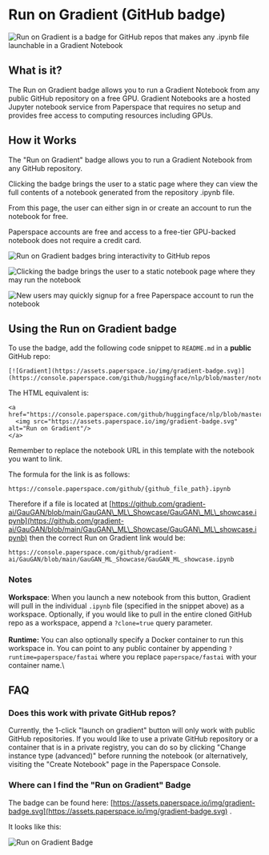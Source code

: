 # Run on Gradient (GitHub badge)



![Run on Gradient is a badge for GitHub repos that makes any .ipynb file launchable in a Gradient Notebook](../../.gitbook/assets/screen-shot-2020-02-17-at-8.47.13-pm.png)





## What is it?

The Run on Gradient badge allows you to run a Gradient Notebook from any public GitHub repository on a free GPU. Gradient Notebooks are a hosted Jupyter notebook service from Paperspace that requires no setup and provides free access to computing resources including GPUs.

## How it Works

The "Run on Gradient" badge allows you to run a Gradient Notebook from any GitHub repository.&#x20;

Clicking the badge brings the user to a static page where they can view the full contents of a notebook generated from the repository .ipynb file.&#x20;

From this page, the user can either sign in or create an account to run the notebook for free.

Paperspace accounts are free and access to a free-tier GPU-backed notebook does not require a credit card.

![Run on Gradient badges bring interactivity to GitHub repos](../../.gitbook/assets/screen-shot-2021-04-25-at-9.23.54-pm.png)

![Clicking the badge brings the user to a static notebook page where they may run the notebook](../../.gitbook/assets/screen-shot-2021-04-25-at-9.26.22-pm.png)

![New users may quickly signup for a free Paperspace account to run the notebook](../../.gitbook/assets/screen-shot-2021-04-25-at-9.28.48-pm.png)

## Using the Run on Gradient badge

To use the badge, add the following code snippet to `README.md` in a **public** GitHub repo:

```
[![Gradient](https://assets.paperspace.io/img/gradient-badge.svg)](https://console.paperspace.com/github/huggingface/nlp/blob/master/notebooks/Overview.ipynb)
```

The HTML equivalent is:

```
<a href="https://console.paperspace.com/github/huggingface/nlp/blob/master/notebooks/Overview.ipynb">
  <img src="https://assets.paperspace.io/img/gradient-badge.svg" alt="Run on Gradient"/>
</a>
```

Remember to replace the notebook URL in this template with the notebook you want to link.

The formula for the link is as follows:

```
https://console.paperspace.com/github/{github_file_path}.ipynb
```

Therefore if a file is located at [https://github.com/gradient-ai/GauGAN/blob/main/GauGAN\_ML\_Showcase/GauGAN\_ML\_showcase.ipynb](https://github.com/gradient-ai/GauGAN/blob/main/GauGAN\_ML\_Showcase/GauGAN\_ML\_showcase.ipynb) then the correct Run on Gradient link would be:

```
https://console.paperspace.com/github/gradient-ai/GauGAN/blob/main/GauGAN_ML_Showcase/GauGAN_ML_showcase.ipynb
```

### **Notes**

**Workspace**: When you launch a new notebook from this button, Gradient will pull in the individual `.ipynb` file (specified in the snippet above) as a workspace. Optionally, if you would like to pull in the entire cloned GitHub repo as a workspace, append a `?clone=true` query parameter.\
\
**Runtime:** You can also optionally specify a Docker container to run this workspace in. You can point to any public container by appending `?runtime=paperspace/fastai` where you replace `paperspace/fastai` with your container name.\


## **FAQ**

### Does this work with private GitHub repos?

Currently, the 1-click "launch on gradient" button will only work with public GitHub repositories. If you would like to use a private GitHub repository or a container that is in a private registry, you can do so by clicking "Change instance type (advanced)" before running the notebook (or alternatively, visiting the "Create Notebook" page in the Paperspace Console.&#x20;

### Where can I find the "Run on Gradient" Badge

The badge can be found here: [https://assets.paperspace.io/img/gradient-badge.svg](https://assets.paperspace.io/img/gradient-badge.svg) .&#x20;

It looks like this:

![Run on Gradient Badge](https://assets.paperspace.io/img/gradient-badge.svg)

